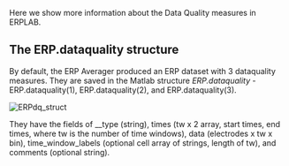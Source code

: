 Here we show more information about the Data Quality measures in ERPLAB.

## The ERP.dataquality structure
By default, the ERP Averager produced an ERP dataset with 3 dataquality measures. They are saved in the Matlab structure *ERP.dataquality* - ERP.dataquality(1), ERP.dataquality(2), and ERP.dataquality(3).

![ERPdq_struct](https://user-images.githubusercontent.com/5137405/77694613-8d3b2680-6f67-11ea-97e6-be2128aefa1e.png)

They have the fields of __type (string), times (tw x 2 array, start times, end times, where tw is the number of time windows), data (electrodes x tw x bin), time_window_labels (optional cell array of strings, length of tw), and comments (optional string).

